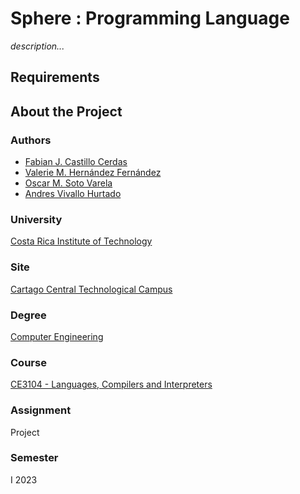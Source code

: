# Sphere : Programming Language

_description..._

## Requirements

## About the Project

### Authors
- [Fabian J. Castillo Cerdas](https://github.com/)
- [Valerie M. Hernández Fernández](https://github.com/valeriehernandez-7)
- [Oscar M. Soto Varela](https://github.com/)
- [Andres Vivallo Hurtado](https://github.com/)

### University
[Costa Rica Institute of Technology](https://www.tec.ac.cr/)

### Site
[Cartago Central Technological Campus](https://www.tec.ac.cr/ubicaciones/campus-tecnologico-central-cartago)

### Degree
[Computer Engineering](https://www.tec.ac.cr/en/carreras/licentiates-degree-computer-engineering)

### Course
[CE3104 - Languages, Compilers and Interpreters](https://www.tec.ac.cr/planes-estudio/licenciatura-ingenieria-computadores)

### Assignment
Project

### Semester
I 2023